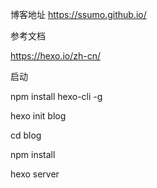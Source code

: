 博客地址 https://ssumo.github.io/

参考文档

https://hexo.io/zh-cn/

启动

npm install hexo-cli -g

hexo init blog

cd blog

npm install

hexo server
